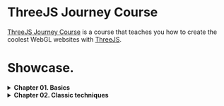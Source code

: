 # ThreeJS Journey Course

[ThreeJS Journey Course](https://threejs-journey.xyz/) is a course that teaches you how to create the coolest WebGL websites with [ThreeJS](https://threejs.org/).

# Showcase.
<details>
  <summary><b>Chapter 01. Basics</b></summary>
  
  ### [11-textures](https://threejs-journey-textures.netlify.app/)
  ![](https://i.imgur.com/kUUHLkt.png)

  ### [12-materials](https://threejs-journey-materials.netlify.app/)
  ![](https://i.imgur.com/i9aSFdV.jpg)

  ### [13-3d-text](https://threejs-journey-3d-text.netlify.app/)
  ![](https://i.imgur.com/l6qr5qO.png)
</details>
<details>
  <summary><b>Chapter 02. Classic techniques</b></summary>
  
  ### [15-lights](https://threejs-journey-lights.netlify.app/)
  ![](https://i.imgur.com/Ar0PAXL.png)

  ### [16-shadows](https://threejs-journey-shadows.netlify.app/)
  ![](https://i.imgur.com/jMBuV36.png)

   ### [17-haunted-house](https://threejs-journey-house.netlify.app/)
  ![](https://i.imgur.com/zjZeuQw.jpg)

  ### [18-particles](https://threejs-journey-particles.netlify.app/)
  ![](https://i.imgur.com/LCdX1DU.jpg)

  ### [19-galaxy](https://threejs-journey-galaxy.netlify.app/)
  ![](https://i.imgur.com/cRV2qDz.png)

  ### [20-scroll-based-animation](https://threejs-journey-scroll-based-anims.netlify.app/)
  ![](https://i.imgur.com/ADKOVqO.mp4)
  

</details>

